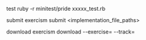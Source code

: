 test
ruby -r minitest/pride xxxxx_test.rb

submit 
exercism submit <implementation_file_paths>

download
exercism download --exercise=<exercise-slug> --track=<track-slug>
